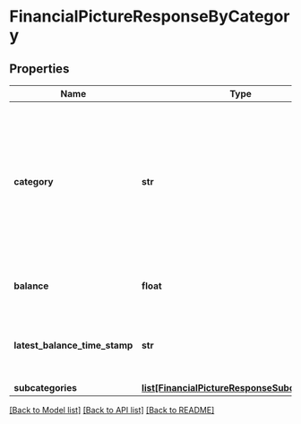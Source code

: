 # FinancialPictureResponseByCategory

## Properties
Name | Type | Description | Notes
------------ | ------------- | ------------- | -------------
**category** | **str** | Category of the aggregation accounts. These accounts are dependent on the &#x60;category&#x60; fields within the Nucleus Aggregation Account. | [optional] 
**balance** | **float** | Total balance for this category | [optional] 
**latest_balance_time_stamp** | **str** | Date and time of the balance record for this category | [optional] 
**subcategories** | [**list[FinancialPictureResponseSubcategories]**](FinancialPictureResponseSubcategories.md) |  | [optional] 

[[Back to Model list]](../README.md#documentation-for-models) [[Back to API list]](../README.md#documentation-for-api-endpoints) [[Back to README]](../README.md)


